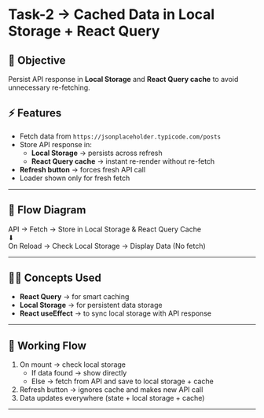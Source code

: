# Task-2 → Cached Data in Local Storage + React Query  

## 🎯 Objective  
Persist API response in **Local Storage** and **React Query cache** to avoid unnecessary re-fetching.  



## ⚡ Features  
- Fetch data from `https://jsonplaceholder.typicode.com/posts`  
- Store API response in:  
  - **Local Storage** → persists across refresh  
  - **React Query cache** → instant re-render without re-fetch  
- **Refresh button** → forces fresh API call  
- Loader shown only for fresh fetch  

---

## 🔄 Flow Diagram  

API → Fetch → Store in Local Storage & React Query Cache  
⬇  
On Reload → Check Local Storage → Display Data (No fetch)  

---

## 🧑‍💻 Concepts Used  
- **React Query** → for smart caching  
- **Local Storage** → for persistent data storage  
- **React useEffect** → to sync local storage with API response  

---

## 📌 Working Flow  
1. On mount → check local storage  
   - If data found → show directly  
   - Else → fetch from API and save to local storage + cache  
2. Refresh button → ignores cache and makes new API call  
3. Data updates everywhere (state + local storage + cache)  

---
